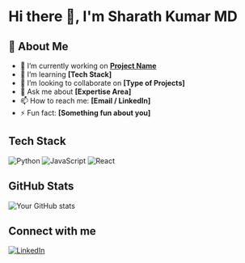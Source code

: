 # Hi there 👋, I'm Sharath Kumar MD

## 🚀 About Me
- 🔭 I’m currently working on **[Project Name](link)**
- 🌱 I’m learning **[Tech Stack]**
- 👯 I’m looking to collaborate on **[Type of Projects]**
- 💬 Ask me about **[Expertise Area]**
- 📫 How to reach me: **[Email / LinkedIn]**
- ⚡ Fun fact: **[Something fun about you]**

##  Tech Stack
![Python](https://img.shields.io/badge/Python-3776AB?style=for-the-badge&logo=python&logoColor=white)
![JavaScript](https://img.shields.io/badge/JavaScript-F7DF1E?style=for-the-badge&logo=javascript&logoColor=black)
![React](https://img.shields.io/badge/React-20232A?style=for-the-badge&logo=react&logoColor=61DAFB)

## GitHub Stats
![Your GitHub stats](https://github-readme-stats.vercel.app/api?username=sharathkumar-md&show_icons=true&theme=tokyonight)

## Connect with me
[![LinkedIn](https://img.shields.io/badge/LinkedIn-0077B5?style=for-the-badge&logo=linkedin&logoColor=white)](https://www.linkedin.com/in/sharathkumarmd/)
